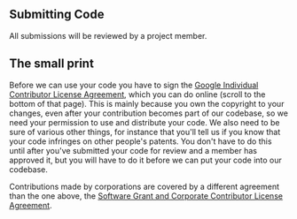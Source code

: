 ## Submitting Code ##

All submissions will be reviewed by a project member.

## The small print ##

Before we can use your code you have to sign the [Google Individual Contributor License Agreement](http://code.google.com/legal/individual-cla-v1.0.html), which you can do online (scroll to the bottom of that page). This is mainly because you own the copyright to your changes, even after your contribution becomes part of our codebase, so we need your permission to use and distribute your code. We also need to be sure of various other things, for instance that you'll tell us if you know that your code infringes on other people's patents. You don't have to do this until after you've submitted your code for review and a member has approved it, but you will have to do it before we can put your code into our codebase.

Contributions made by corporations are covered by a different agreement than the one above, the [Software Grant and Corporate Contributor License Agreement](http://code.google.com/legal/corporate-cla-v1.0.html).